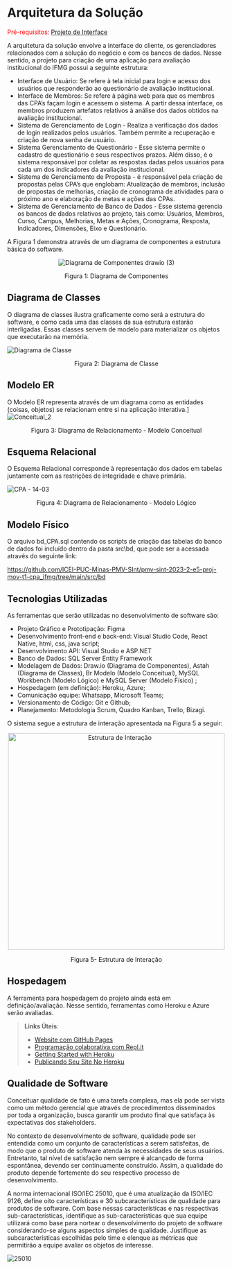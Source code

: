 # Arquitetura da Solução

<span style="color:red">Pré-requisitos: <a href="3-Projeto de Interface.md"> Projeto de Interface</a></span>

A arquitetura da solução envolve a interface do cliente, os gerenciadores relacionados com a solução do negócio e com os bancos de dados. Nesse sentido, a projeto para criação de uma aplicação para avaliação institucional do IFMG possui a seguinte estrutura:
 
- Interface de Usuário: Se refere à tela inicial para login e acesso dos usuários que responderão ao questionário de avaliação institucional.
- Interface de Membros: Se refere à página web para que os membros das CPA’s façam login e acessem o sistema. A partir dessa interface, os membros produzem artefatos relativos à análise dos dados obtidos na avaliação institucional. 
- Sistema de Gerenciamento de Login - Realiza a verificação dos dados de login realizados pelos usuários. Também permite a recuperação e criação de nova senha de usuário. 
- Sistema Gerenciamento de Questionário - Esse sistema permite o cadastro de questionário e seus respectivos prazos. Além disso, é o sistema responsável por coletar as respostas dadas pelos usuários para cada um dos indicadores da avaliação institucional.  
- Sistema de Gerenciamento de Proposta - é responsável pela criação de propostas pelas CPA’s que englobam: Atualização de membros, inclusão de propostas de melhorias, criação de cronograma de atividades para o próximo ano e elaboração de metas e ações das CPAs.  
- Sistema de Gerenciamento de Banco de Dados - Esse sistema gerencia os bancos de dados relativos ao projeto, tais como: Usuários, Membros, Curso, Campus, Melhorias, Metas e Ações, Cronograma, Resposta, Indicadores, Dimensões, Eixo e Questionário. 

A Figura 1 demonstra através de um diagrama de componentes a estrutura básica do software. 


<div align="center">
 
![Diagrama de Componentes drawio (3)](https://github.com/ICEI-PUC-Minas-PMV-SInt/pmv-sint-2023-2-e5-proj-mov-t1-cpa_ifmg/assets/49229699/58a4860a-3c02-439d-a2e9-85907caab355)

</div>
<p align = "center">Figura 1: Diagrama de Componentes</p>

## Diagrama de Classes

O diagrama de classes ilustra graficamente como será a estrutura do software, e como cada uma das classes da sua estrutura estarão interligadas. Essas classes servem de modelo para materializar os objetos que executarão na memória.

![Diagrama de Classe](https://github.com/ICEI-PUC-Minas-PMV-SInt/pmv-sint-2023-2-e5-proj-mov-t1-cpa_ifmg/assets/49229699/011acda2-c3ce-48c1-80c1-18293c8fd67d)
<p align = "center">Figura 2: Diagrama de Classe</p>

## Modelo ER

O Modelo ER representa através de um diagrama como as entidades (coisas, objetos) se relacionam entre si na aplicação interativa.]
![Conceitual_2](https://github.com/ICEI-PUC-Minas-PMV-SInt/pmv-sint-2023-2-e5-proj-mov-t1-cpa_ifmg/assets/49229699/345e8448-21dd-476f-8e70-200965280d54)
<p align = "center">Figura 3: Diagrama de Relacionamento - Modelo Conceitual</p>


## Esquema Relacional

O Esquema Relacional corresponde à representação dos dados em tabelas juntamente com as restrições de integridade e chave primária.

 ![CPA - 14-03](https://github.com/ICEI-PUC-Minas-PMV-SInt/pmv-sint-2023-2-e5-proj-mov-t1-cpa_ifmg/assets/49229699/c0883b3d-767b-48c6-92fc-66babc6e9ee0)

<p align = "center">Figura 4: Diagrama de Relacionamento - Modelo Lógico</p>

## Modelo Físico

O arquivo bd_CPA.sql contendo os scripts de criação das tabelas do banco de dados foi incluído dentro da pasta src\bd, que pode ser a acessada através do seguinte link:

https://github.com/ICEI-PUC-Minas-PMV-SInt/pmv-sint-2023-2-e5-proj-mov-t1-cpa_ifmg/tree/main/src/bd

## Tecnologias Utilizadas


As ferramentas que serão utilizadas no desenvolvimento de software são:

- Projeto Gráfico e Prototipação: Figma
- Desenvolvimento front-end e back-end: Visual Studio Code, React Native, html, css, java script;
- Desenvolvimento API: Visual Studio e ASP.NET
- Banco de Dados: SQL Server Entity Framework
- Modelagem de Dados: Draw.io (Diagrama de Componentes), Astah (Diagrama de Classes), Br Modelo (Modelo Conceitual),  MySQL Workbench (Modelo Lógico) e MySQL Server (Modelo Físico) ;
- Hospedagem (em definição): Heroku, Azure;
- Comunicação equipe: Whatsapp, Microsoft Teams;
- Versionamento de Código: Git e Github;
- Planejamento: Metodologia Scrum, Quadro Kanban, Trello, Bizagi.


O sistema segue a estrutura de interação apresentada na Figura 5 a seguir:
<div align="center">
 
<img width="500" alt="Estrutura de Interação" src="https://github.com/ICEI-PUC-Minas-PMV-SInt/pmv-sint-2023-2-e5-proj-mov-t1-cpa_ifmg/assets/49229699/747110c0-c28f-4a6c-927d-35852ae3433c">

</div>
<p align = "center">Figura 5- Estrutura de Interação</p>


## Hospedagem

A ferramenta para hospedagem do projeto ainda está em definição/avaliação. Nesse sentido, ferramentas como Heroku e Azure serão avaliadas. 

> **Links Úteis**:
>
> - [Website com GitHub Pages](https://pages.github.com/)
> - [Programação colaborativa com Repl.it](https://repl.it/)
> - [Getting Started with Heroku](https://devcenter.heroku.com/start)
> - [Publicando Seu Site No Heroku](http://pythonclub.com.br/publicando-seu-hello-world-no-heroku.html)

## Qualidade de Software

Conceituar qualidade de fato é uma tarefa complexa, mas ela pode ser vista como um método gerencial que através de procedimentos disseminados por toda a organização, busca garantir um produto final que satisfaça às expectativas dos stakeholders.

No contexto de desenvolvimento de software, qualidade pode ser entendida como um conjunto de características a serem satisfeitas, de modo que o produto de software atenda às necessidades de seus usuários. Entretanto, tal nível de satisfação nem sempre é alcançado de forma espontânea, devendo ser continuamente construído. Assim, a qualidade do produto depende fortemente do seu respectivo processo de desenvolvimento.

A norma internacional ISO/IEC 25010, que é uma atualização da ISO/IEC 9126, define oito características e 30 subcaracterísticas de qualidade para produtos de software.
Com base nessas características e nas respectivas sub-características, identifique as sub-características que sua equipe utilizará como base para nortear o desenvolvimento do projeto de software considerando-se alguns aspectos simples de qualidade. Justifique as subcaracterísticas escolhidas pelo time e elenque as métricas que permitirão a equipe avaliar os objetos de interesse.

![25010](https://github.com/ICEI-PUC-Minas-PMV-SInt/pmv-sint-2023-2-e5-proj-mov-t1-cpa_ifmg/assets/49229699/30b6d6b2-c48d-49a2-b452-ce8b5bf83cdc)

